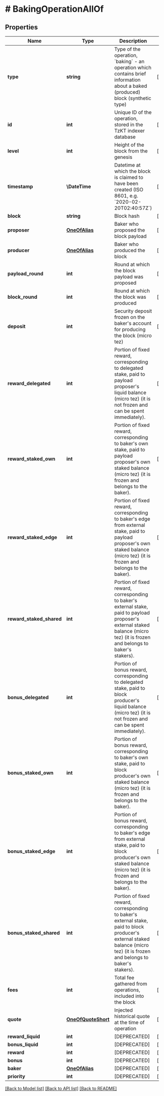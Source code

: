 # # BakingOperationAllOf

## Properties

Name | Type | Description | Notes
------------ | ------------- | ------------- | -------------
**type** | **string** | Type of the operation, &#x60;baking&#x60; - an operation which contains brief information about a baked (produced) block (synthetic type) | [optional]
**id** | **int** | Unique ID of the operation, stored in the TzKT indexer database | [optional]
**level** | **int** | Height of the block from the genesis | [optional]
**timestamp** | **\DateTime** | Datetime at which the block is claimed to have been created (ISO 8601, e.g. &#x60;2020-02-20T02:40:57Z&#x60;) | [optional]
**block** | **string** | Block hash | [optional]
**proposer** | [**OneOfAlias**](OneOfAlias.md) | Baker who proposed the block payload | [optional]
**producer** | [**OneOfAlias**](OneOfAlias.md) | Baker who produced the block | [optional]
**payload_round** | **int** | Round at which the block payload was proposed | [optional]
**block_round** | **int** | Round at which the block was produced | [optional]
**deposit** | **int** | Security deposit frozen on the baker&#39;s account for producing the block (micro tez) | [optional]
**reward_delegated** | **int** | Portion of fixed reward, corresponding to delegated stake, paid to payload proposer&#39;s liquid balance (micro tez) (it is not frozen and can be spent immediately). | [optional]
**reward_staked_own** | **int** | Portion of fixed reward, corresponding to baker&#39;s own stake, paid to payload proposer&#39;s own staked balance (micro tez) (it is frozen and belongs to the baker). | [optional]
**reward_staked_edge** | **int** | Portion of fixed reward, corresponding to baker&#39;s edge from external stake, paid to payload proposer&#39;s own staked balance (micro tez) (it is frozen and belongs to the baker). | [optional]
**reward_staked_shared** | **int** | Portion of fixed reward, corresponding to baker&#39;s external stake, paid to payload proposer&#39;s external staked balance (micro tez) (it is frozen and belongs to baker&#39;s stakers). | [optional]
**bonus_delegated** | **int** | Portion of bonus reward, corresponding to delegated stake, paid to block producer&#39;s liquid balance (micro tez) (it is not frozen and can be spent immediately). | [optional]
**bonus_staked_own** | **int** | Portion of bonus reward, corresponding to baker&#39;s own stake, paid to block producer&#39;s own staked balance (micro tez) (it is frozen and belongs to the baker). | [optional]
**bonus_staked_edge** | **int** | Portion of bonus reward, corresponding to baker&#39;s edge from external stake, paid to block producer&#39;s own staked balance (micro tez) (it is frozen and belongs to the baker). | [optional]
**bonus_staked_shared** | **int** | Portion of fixed reward, corresponding to baker&#39;s external stake, paid to block producer&#39;s external staked balance (micro tez) (it is frozen and belongs to baker&#39;s stakers). | [optional]
**fees** | **int** | Total fee gathered from operations, included into the block | [optional]
**quote** | [**OneOfQuoteShort**](OneOfQuoteShort.md) | Injected historical quote at the time of operation | [optional]
**reward_liquid** | **int** | [DEPRECATED] | [optional]
**bonus_liquid** | **int** | [DEPRECATED] | [optional]
**reward** | **int** | [DEPRECATED] | [optional]
**bonus** | **int** | [DEPRECATED] | [optional]
**baker** | [**OneOfAlias**](OneOfAlias.md) | [DEPRECATED] | [optional]
**priority** | **int** | [DEPRECATED] | [optional]

[[Back to Model list]](../../README.md#models) [[Back to API list]](../../README.md#endpoints) [[Back to README]](../../README.md)
